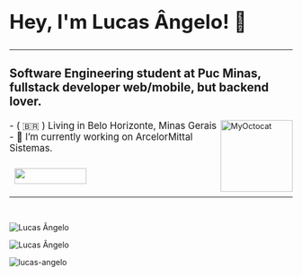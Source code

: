 <h2 style="font-size: 2.5em;">
  Hey, I'm Lucas Ângelo! 👋
</h2>

<hr>

<main style="display: inline_block">
  <h3 style="font-size: 1.5em;">
    Software Engineering student at Puc Minas, fullstack developer web/mobile, but backend lover.
  </h3>
  <img align="right" alt="MyOctocat" width="128" height="128" src="https://i.imgur.com/UoJbX3D.png">
  <p style="font-size: 1.2em;">
    - ( 🇧🇷 ) Living in Belo Horizonte, Minas Gerais <br>
    - 🔭 I’m currently working on ArcelorMittal Sistemas. <br>
  </p>
  <a href="https://lucasangelo.com/links" target="_blank">
    <img style="border: 0.5px solid white; border-radius: 8px; padding: 8px;" src="https://i.imgur.com/33svEZT.png" width="128" height="28" target="_blank">
  </a>
</main>

<hr>
<br>

<p>
  <img src="https://github-readme-stats.vercel.app/api/top-langs?username=lucas-angelo&show_icons=true&layout=compact&locale=en&theme=dark" alt="Lucas Ângelo" />  
<p>
  <img src="https://github-readme-stats.vercel.app/api?username=lucas-angelo&show_icons=true&locale=en&layout=compact&theme=dark" alt="Lucas Ângelo" />
</p>
<p>
  <img src="https://komarev.com/ghpvc/?username=lucas-angelo&label=Profile%20views&color=0e75b6&style=flat" alt="lucas-angelo"/>
</p>

<div style="display: inline_block"><br>

</div>
